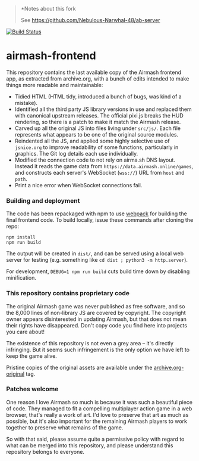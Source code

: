 >*Notes about this fork
>
>See https://github.com/Nebulous-Narwhal-48/ab-server

[![Build Status](https://dev.azure.com/airmash/airmash/_apis/build/status/airmash-refugees.airmash-frontend?branchName=master)](https://dev.azure.com/airmash/airmash/_build/latest?definitionId=2&branchName=master)

# airmash-frontend

This repository contains the last available copy of the Airmash frontend app,
as extracted from archive.org, with a bunch of edits intended to make things
more readable and maintainable:

- Tidied HTML (HTML tidy, introduced a bunch of bugs, was kind of a mistake).
- Identified all the third party JS library versions in use and replaced them
  with canonical upstream releases. The official pixi.js breaks the HUD 
  rendering, so there is a patch to make it match the Airmash release.
- Carved up all the original JS into files living under ``src/js/``. Each file
  represents what appears to be one of the original source modules.
- Reindented all the JS, and applied some highly selective use of
  ``jsnice.org`` to improve readability of some functions, particularly in
  graphics. The Git log details each use individually.
- Modified the connection code to not rely on airma.sh DNS layout. Instead
  it reads the game data from `https://data.airmash.online/games`, and constructs
  each server's WebSocket (`wss://`) URL from ``host`` and ``path``.
- Print a nice error when WebSocket connections fail.

### Building and deployment

The code has been repackaged with npm to use [webpack](https://webpack.js.org/) for
building the final frontend code. To build locally, issue these commands after cloning
the repo:

```
npm install
npm run build
```

The output will be created in `dist/`, and can be served using a local web server for testing (e.g. something like `cd dist ; python3 -m http.server`).

For development, ``DEBUG=1 npm run build`` cuts build time down by disabling minification.

### This repository contains proprietary code

The original Airmash game was never published as free software, and so the
8,000 lines of non-library JS are covered by copyright. The copyright owner
appears disinterested in updating Airmash, but that does not mean their rights
have disappeared. Don't copy code you find here into projects you care about!

The existence of this repository is not even a grey area – it's directly
infringing. But it seems such infringement is the only option we have left to
keep the game alive.

Pristine copies of the original assets are available under the
[archive.org-original](https://github.com/airmash-refugees/airmash-frontend/tree/archive.org-original)
tag.

### Patches welcome

One reason I love Airmash so much is because it was such a beautiful piece of
code. They managed to fit a compelling multiplayer action game in a web
browser, that's really a work of art. I'd love to preserve that art as much as
possible, but it's also important for the remaining Airmash players to work
together to preserve what remains of the game.

So with that said, please assume quite a permissive policy with regard to what
can be merged into this repository, and please understand this repository
belongs to everyone.
